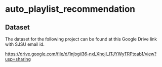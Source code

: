 # auto_playlist_recommendation

## Dataset

The dataset for the following project can be found at this Google Drive link with SJSU email id.

https://drive.google.com/file/d/1njbgii36-nxLXhojI_lTJYWyTRPtoab1/view?usp=sharing
